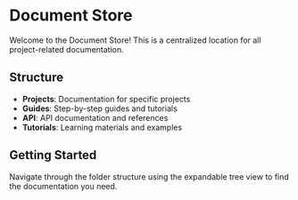 # Document Store

Welcome to the Document Store! This is a centralized location for all project-related documentation.

## Structure

- **Projects**: Documentation for specific projects
- **Guides**: Step-by-step guides and tutorials
- **API**: API documentation and references
- **Tutorials**: Learning materials and examples

## Getting Started

Navigate through the folder structure using the expandable tree view to find the documentation you need.